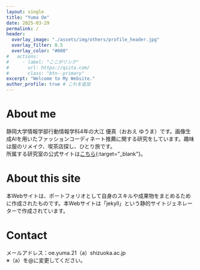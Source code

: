 ```yaml
---
layout: single
title: "Yuma Oe"
date: 2025-03-29
permalink: /
header:
  overlay_image: "./assets/img/others/profile_header.jpg"
  overlay_filter: 0.5
  overlay_color: "#000"
#   actions:
#     - label: "ここがリンク"
#       url: https://qiita.com/
#       class: "btn--primary"
excerpt: "Welcome to My Website."
author_profile: true # これを追加
---
```


# About me
静岡大学情報学部行動情報学科4年の大江 優真（おおえ ゆうま）です。画像生成AIを用いたファッションコーディネート推薦に関する研究をしています。趣味は服のリメイク、喫茶店探し、ひとり旅です。  
所属する研究室の公式サイトは[こちら](https://shoji-lab.github.io/){:target="_blank"}。

# About this site
本Webサイトは、ポートフォリオとして自身のスキルや成果物をまとめるために作成されたものです。本Webサイトは「jekyll」という静的サイトジェネレーターで作成されています。

# Contact
メールアドレス：oe.yuma.21（a）shizuoka.ac.jp  
※（a）を@に変更してください。  
